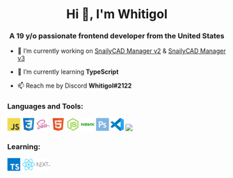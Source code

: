 <h1 align="center">Hi 👋, I'm Whitigol</h1>
<h3 align="center">A 19 y/o passionate frontend developer from the United States</h3>

- 🔭 I’m currently working on [SnailyCAD Manager v2](https://github.com/WhitigolProd/SnailyCAD-Manager) & [SnailyCAD Manager v3](https://github.com/WhitigolProd/SnailyCAD-Manager-v3)

- 🌱 I’m currently learning **TypeScript**

- 📫 Reach me by Discord **Whitigol#2122**


<h3 align="left">Languages and Tools:</h3>
<div display="flex"> 
  <code><img height="30" src="https://raw.githubusercontent.com/devicons/devicon/master/icons/javascript/javascript-original.svg"></code>
  <code><img height="30" src="https://raw.githubusercontent.com/devicons/devicon/master/icons/css3/css3-original.svg"></code>
  <code><img height="30" src="https://raw.githubusercontent.com/devicons/devicon/master/icons/sass/sass-original.svg"></code>
  <code><img height="30" src="https://raw.githubusercontent.com/devicons/devicon/master/icons/html5/html5-original.svg"></code>
  <code><img height="30" src="https://raw.githubusercontent.com/devicons/devicon/master/icons/nodejs/nodejs-original.svg"></code>
  <code><img height="30" src="https://raw.githubusercontent.com/devicons/devicon/master/icons/nginx/nginx-original.svg"></code>
  <code><img height="30" src="https://raw.githubusercontent.com/devicons/devicon/master/icons/photoshop/photoshop-plain.svg"></code>
  <code><img height="30" src="https://raw.githubusercontent.com/devicons/devicon/master/icons/vscode/vscode-original.svg"></code>
  <code><img height="30" src="https://icon-library.com/images/github-icon-white/github-icon-white-6.jpg"></code>
</div>

<h3 align="left">Learning:</h3>
<div display="flex">
  <code><img height="30" src="https://raw.githubusercontent.com/devicons/devicon/master/icons/typescript/typescript-original.svg"></code>
  <code><img height="30" src="https://raw.githubusercontent.com/devicons/devicon/master/icons/react/react-original.svg"></code>
  <code><img height="30" src="https://raw.githubusercontent.com/devicons/devicon/master/icons/nextjs/nextjs-original-wordmark.svg"></code>
</div>
